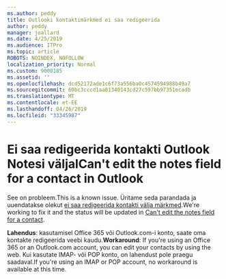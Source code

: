 ```yaml
---
ms.author: peddy
title: Outlooki kontaktimärkmed ei saa redigeerida
author: peddy
manager: joallard
ms.date: 4/25/2019
ms.audience: ITPro
ms.topic: article
ROBOTS: NOINDEX, NOFOLLOW
localization_priority: Normal
ms.custom: 9000185
ms.assetid: ''
ms.openlocfilehash: dcd52172ade1c6f73a556ba0c4574594988b49a7
ms.sourcegitcommit: 60bc3cccd1aa81340143cd27c597bb97351ecadb
ms.translationtype: MT
ms.contentlocale: et-EE
ms.lasthandoff: 04/26/2019
ms.locfileid: "33345987"
---
```

# <a name="cant-edit-the-notes-field-for-a-contact-in-outlook"></a><span data-ttu-id="1e1a9-102">Ei saa redigeerida kontakti Outlook Notesi väljal</span><span class="sxs-lookup"><span data-stu-id="1e1a9-102">Can't edit the notes field for a contact in Outlook</span></span>
<span data-ttu-id="1e1a9-103">See on probleem.</span><span class="sxs-lookup"><span data-stu-id="1e1a9-103">This is a known issue.</span></span> <span data-ttu-id="1e1a9-104">Üritame seda parandada ja uuendatakse olekut [ei saa redigeerida kontakti välja märkmed](https://support.office.com/article/fb8394ce-04ce-48b5-bae4-be46f77f10fe).</span><span class="sxs-lookup"><span data-stu-id="1e1a9-104">We're working to fix it and the status will be updated in [Can't edit the notes field for a contact](https://support.office.com/article/fb8394ce-04ce-48b5-bae4-be46f77f10fe).</span></span>

<span data-ttu-id="1e1a9-105">**Lahendus**: kasutamisel Office 365 või Outlook.com-i konto, saate oma kontakte redigeerida veebi kaudu.</span><span class="sxs-lookup"><span data-stu-id="1e1a9-105">**Workaround**: If you're using an Office 365 or an Outlook.com account, you can edit your contacts by using the web.</span></span> <span data-ttu-id="1e1a9-106">Kui kasutate IMAP- või POP konto, on lahendust pole praegu saadaval.</span><span class="sxs-lookup"><span data-stu-id="1e1a9-106">If you're using an IMAP or POP account, no workaround is available at this time.</span></span>